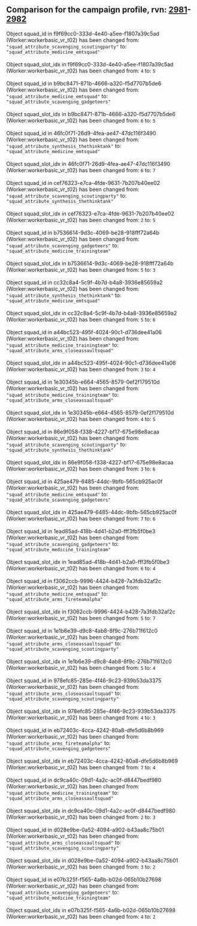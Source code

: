 ## Comparison for the campaign profile, rvn: [2981](https://github.com/PRO100KatYT/FortniteProfileRevisions/tree/main/profiles/campaign/2981%20campaign.json)-[2982](https://github.com/PRO100KatYT/FortniteProfileRevisions/tree/main/profiles/campaign/2982%20campaign.json)

Object squad_id in f9f69cc0-333d-4e40-a5ee-f1807a39c5ad (Worker:workerbasic_vr_t02) has been changed from: `"squad_attribute_scavenging_scoutingparty"` to: `"squad_attribute_medicine_emtsquad"`
<br><br>
Object squad_slot_idx in f9f69cc0-333d-4e40-a5ee-f1807a39c5ad (Worker:workerbasic_vr_t02) has been changed from: `4` to: `5`
<br><br>
Object squad_id in b9bc8471-871b-4666-a320-f5d7707b5de6 (Worker:workerbasic_vr_t02) has been changed from: `"squad_attribute_medicine_emtsquad"` to: `"squad_attribute_scavenging_gadgeteers"`
<br><br>
Object squad_slot_idx in b9bc8471-871b-4666-a320-f5d7707b5de6 (Worker:workerbasic_vr_t02) has been changed from: `6` to: `5`
<br><br>
Object squad_id in 46fc0f71-26d9-4fea-ae47-47dc116f3490 (Worker:workerbasic_vr_t02) has been changed from: `"squad_attribute_synthesis_thethinktank"` to: `"squad_attribute_medicine_emtsquad"`
<br><br>
Object squad_slot_idx in 46fc0f71-26d9-4fea-ae47-47dc116f3490 (Worker:workerbasic_vr_t02) has been changed from: `6` to: `7`
<br><br>
Object squad_id in cef76323-e7ca-4fde-9631-7b207b40ee02 (Worker:workerbasic_vr_t02) has been changed from: `"squad_attribute_scavenging_scoutingparty"` to: `"squad_attribute_synthesis_thethinktank"`
<br><br>
Object squad_slot_idx in cef76323-e7ca-4fde-9631-7b207b40ee02 (Worker:workerbasic_vr_t02) has been changed from: `2` to: `5`
<br><br>
Object squad_id in b7536614-9d3c-4069-be28-918fff72a64b (Worker:workerbasic_vr_t02) has been changed from: `"squad_attribute_scavenging_gadgeteers"` to: `"squad_attribute_medicine_trainingteam"`
<br><br>
Object squad_slot_idx in b7536614-9d3c-4069-be28-918fff72a64b (Worker:workerbasic_vr_t02) has been changed from: `5` to: `3`
<br><br>
Object squad_id in cc32c8a4-5c9f-4b7d-b4a8-3936e85659a2 (Worker:workerbasic_vr_t02) has been changed from: `"squad_attribute_synthesis_thethinktank"` to: `"squad_attribute_medicine_emtsquad"`
<br><br>
Object squad_slot_idx in cc32c8a4-5c9f-4b7d-b4a8-3936e85659a2 (Worker:workerbasic_vr_t02) has been changed from: `5` to: `6`
<br><br>
Object squad_id in a44bc523-495f-4024-90c1-d736dee41a06 (Worker:workerbasic_vr_t02) has been changed from: `"squad_attribute_medicine_trainingteam"` to: `"squad_attribute_arms_closeassaultsquad"`
<br><br>
Object squad_slot_idx in a44bc523-495f-4024-90c1-d736dee41a06 (Worker:workerbasic_vr_t02) has been changed from: `3` to: `4`
<br><br>
Object squad_id in 1e30345b-e664-4565-8579-0ef2f179510d (Worker:workerbasic_vr_t02) has been changed from: `"squad_attribute_medicine_trainingteam"` to: `"squad_attribute_arms_closeassaultsquad"`
<br><br>
Object squad_slot_idx in 1e30345b-e664-4565-8579-0ef2f179510d (Worker:workerbasic_vr_t02) has been changed from: `4` to: `5`
<br><br>
Object squad_id in 86e9f058-f338-4227-bf17-675e98e8acaa (Worker:workerbasic_vr_t02) has been changed from: `"squad_attribute_scavenging_scoutingparty"` to: `"squad_attribute_synthesis_thethinktank"`
<br><br>
Object squad_slot_idx in 86e9f058-f338-4227-bf17-675e98e8acaa (Worker:workerbasic_vr_t02) has been changed from: `3` to: `6`
<br><br>
Object squad_id in 425ae479-6485-44dc-9bfb-565cb925ac0f (Worker:workerbasic_vr_t02) has been changed from: `"squad_attribute_medicine_emtsquad"` to: `"squad_attribute_scavenging_gadgeteers"`
<br><br>
Object squad_slot_idx in 425ae479-6485-44dc-9bfb-565cb925ac0f (Worker:workerbasic_vr_t02) has been changed from: `7` to: `6`
<br><br>
Object squad_id in 1ead85ad-418b-4d41-b2a0-fff3fb5f0be3 (Worker:workerbasic_vr_t02) has been changed from: `"squad_attribute_scavenging_gadgeteers"` to: `"squad_attribute_medicine_trainingteam"`
<br><br>
Object squad_slot_idx in 1ead85ad-418b-4d41-b2a0-fff3fb5f0be3 (Worker:workerbasic_vr_t02) has been changed from: `6` to: `4`
<br><br>
Object squad_id in f3062ccb-9996-4424-b428-7a3fdb32af2c (Worker:workerbasic_vr_t02) has been changed from: `"squad_attribute_medicine_emtsquad"` to: `"squad_attribute_arms_fireteamalpha"`
<br><br>
Object squad_slot_idx in f3062ccb-9996-4424-b428-7a3fdb32af2c (Worker:workerbasic_vr_t02) has been changed from: `5` to: `7`
<br><br>
Object squad_id in 1e1b6e39-d9c8-4ab8-8f9c-276b71f612c0 (Worker:workerbasic_vr_t02) has been changed from: `"squad_attribute_arms_closeassaultsquad"` to: `"squad_attribute_scavenging_scoutingparty"`
<br><br>
Object squad_slot_idx in 1e1b6e39-d9c8-4ab8-8f9c-276b71f612c0 (Worker:workerbasic_vr_t02) has been changed from: `5` to: `4`
<br><br>
Object squad_id in 978efc85-285e-4f46-9c23-939b53da3375 (Worker:workerbasic_vr_t02) has been changed from: `"squad_attribute_arms_closeassaultsquad"` to: `"squad_attribute_scavenging_scoutingparty"`
<br><br>
Object squad_slot_idx in 978efc85-285e-4f46-9c23-939b53da3375 (Worker:workerbasic_vr_t02) has been changed from: `4` to: `3`
<br><br>
Object squad_id in eb72403c-4cca-4242-80a8-dfe5d6b8b969 (Worker:workerbasic_vr_t02) has been changed from: `"squad_attribute_arms_fireteamalpha"` to: `"squad_attribute_scavenging_gadgeteers"`
<br><br>
Object squad_slot_idx in eb72403c-4cca-4242-80a8-dfe5d6b8b969 (Worker:workerbasic_vr_t02) has been changed from: `7` to: `4`
<br><br>
Object squad_id in dc9ca40c-09d1-4a2c-ac0f-d8447bedf980 (Worker:workerbasic_vr_t02) has been changed from: `"squad_attribute_medicine_trainingteam"` to: `"squad_attribute_arms_closeassaultsquad"`
<br><br>
Object squad_slot_idx in dc9ca40c-09d1-4a2c-ac0f-d8447bedf980 (Worker:workerbasic_vr_t02) has been changed from: `2` to: `3`
<br><br>
Object squad_id in d028e9be-0a52-4094-a902-b43aa8c75b01 (Worker:workerbasic_vr_t02) has been changed from: `"squad_attribute_arms_closeassaultsquad"` to: `"squad_attribute_scavenging_scoutingparty"`
<br><br>
Object squad_slot_idx in d028e9be-0a52-4094-a902-b43aa8c75b01 (Worker:workerbasic_vr_t02) has been changed from: `3` to: `2`
<br><br>
Object squad_id in e07b325f-f565-4a6b-b02d-065b10b27698 (Worker:workerbasic_vr_t02) has been changed from: `"squad_attribute_scavenging_gadgeteers"` to: `"squad_attribute_medicine_trainingteam"`
<br><br>
Object squad_slot_idx in e07b325f-f565-4a6b-b02d-065b10b27698 (Worker:workerbasic_vr_t02) has been changed from: `4` to: `2`
<br><br>
